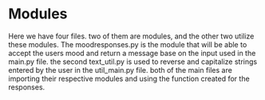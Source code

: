 # Modules
Here we have four files. two of them are modules, and the other two utilize these modules.
The moodresponses.py is the module that will be able to accept the users mood and return a message base on the input used in the main.py file.
the second text_util.py is used to reverse and capitalize strings entered by the user in the util_main.py file.
both of the main files are importing their respective modules and using the function created for the responses.

